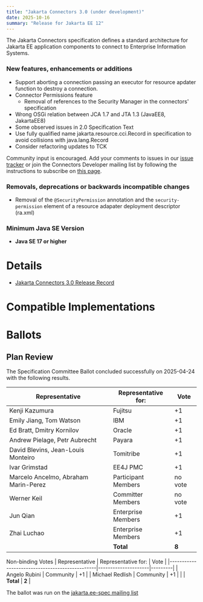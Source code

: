 ```yaml
---
title: "Jakarta Connectors 3.0 (under development)"
date: 2025-10-16
summary: "Release for Jakarta EE 12"
---
```


The Jakarta Connectors specification defines a standard architecture for Jakarta EE application components to connect to Enterprise Information Systems.

### New features, enhancements or additions

* Support aborting a connection passing an executor for resource apdater function to destroy a connection.
* Connector Permissions feature
  * Removal of references to the Security Manager in the connectors' specification
* Wrong OSGi relation between JCA 1.7 and JTA 1.3 (JavaEE8, JakartaEE8)
* Some observed issues in 2.0 Specification Text
* Use fully qualified name jakarta.resource.cci.Record in specification to avoid collisions with java.lang.Record
* Consider refactoring updates to TCK


Community input is encouraged. Add your comments to issues in our [issue tracker](https://github.com/jakartaee/connectors/issues) or join the Connectors Developer mailing list by following the instructions to subscribe on [this page](https://accounts.eclipse.org/mailing-list/jca-dev).

###  Removals, deprecations or backwards incompatible changes

* Removal of the `@SecurityPermission` annotation and the `security-permission` element of a resource adapater deployment descriptor (ra.xml)

### Minimum Java SE Version
* **Java SE 17 or higher**

# Details

* [Jakarta Connectors 3.0 Release Record](https://projects.eclipse.org/projects/ee4j.jca/releases/3.0.0)
<!--
* [Jakarta Connectors 3.0 Specification Document](./jakarta-connectors-spec-3.0.pdf) (PDF) (Does not exist yet)
* [Jakarta Connectors 3.0 Specification Document](./jakarta-connectors-spec-3.0.html) (HTML) (Does not exist yet)
* [Jakarta Connectors 3.0 Javadoc](./apidocs) (Does not exist yet)
* [Jakarta Connectors 3.0 TCK](https://download.eclipse.org/jakartaee/connectors/3.0/connectors-tck-3.0.0.zip) (Does not exist yet)
  * For all TCK releases, see [download directory](https://download.eclipse.org/jakartaee/connectors/3.0) (Does not exist yet)
-->
<!--
* Maven coordinates
-->
<!--
  * [jakarta.connectors:jakarta.connectors-api:3.0.0](https://central.sonatype.com/artifact/jakarta.connectors/jakarta.connectors-api/3.0.0/jar) (Does not exist yet)
-->
<!--
* Compatible Implementation used for [ratification](https://www.eclipse.org/projects/efsp/?version=1.2#efsp-ratification).
-->
<!--
  * [To Be Determined](https://github.com/)
-->

# Compatible Implementations

<!--
* [To Be Determined](https://github.com/)
-->

# Ballots

<!--
## Release Review

The Release Review Specification Committee Ballot concluded successfully on YYYY-MM-DD with the following results.

The ballot was run on the [jakarta.ee-spec mailing list](https://www.eclipse.org/lists/jakarta.ee-spec/msgxxxx.html)

## Plan Review

The Plan Review Specification Committee Ballot concluded successfully on YYYY-MM-DD with the following results.

| Representative                                 | Representative for: |  Vote   |
|------------------------------------------------|---------------------|---------|
| Kenji Kazumura                                 | Fujitsu             |         |
| Emily Jiang, Tom Watson                        | IBM                 |         |
| Ed Bratt, Dmitry Kornilov                      | Oracle              |         |
| Andrew Pielage, Petr Aubrecht                  | Payara              |         |
| David Blevins, Jean-Louis Monteiro             | Tomitribe           |         |
| Ivar Grimstad                                  | EE4J PMC            |         |
| Marcelo Ancelmo, Abraham Marin-Perez           | Participant Members |         |
| Werner Keil                                    | Committer Members   |         |
| Jun Qian                                       | Enterprise Members  |         |
| Zhai Luchao                                    | Enterprise Members  |         |
|                                                | **Total**           |         |

Non-binding Votes
| Representative                                 | Representative for: |  Vote   |
|------------------------------------------------|---------------------|---------|
| Angelo Rubini                                  | Community           |         |
|                                                | **Total**           |         |

The ballot was run on the [jakarta.ee-spec mailing list](https://www.eclipse.org/lists/jakarta.ee-spec/msgxxxx.html)
-->

## Plan Review

The Specification Committee Ballot concluded successfully on 2025-04-24 with the following results.

| Representative                                 | Representative for: |  Vote   |
|------------------------------------------------|---------------------|---------|
| Kenji Kazumura                                 | Fujitsu             |   +1    |
| Emily Jiang, Tom Watson                        | IBM                 |   +1    |
| Ed Bratt, Dmitry Kornilov                      | Oracle              |   +1    |
| Andrew Pielage, Petr Aubrecht                  | Payara              |   +1    |
| David Blevins, Jean-Louis Monteiro             | Tomitribe           |   +1    |
| Ivar Grimstad                                  | EE4J PMC            |   +1    |
| Marcelo Ancelmo, Abraham Marin-Perez           | Participant Members | no vote |
| Werner Keil                                    | Committer Members   | no vote |
| Jun Qian                                       | Enterprise Members  |   +1    |
| Zhai Luchao                                    | Enterprise Members  |   +1    |
|                                                | **Total**           |  **8**  |

Non-binding Votes
| Representative                                 | Representative for: |  Vote   |
|------------------------------------------------|---------------------|---------|
| Angelo Rubini                                  | Community           |   +1    |
| Michael Redlish                                | Community           |   +1    |
|                                                | **Total**           |  **2**  |

The ballot was run on the [jakarta.ee-spec mailing list](https://www.eclipse.org/lists/jakarta.ee-spec/msg03860.html)

